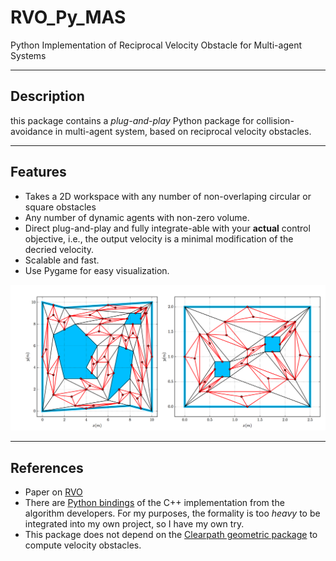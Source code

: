 RVO_Py_MAS
========

Python Implementation of Reciprocal Velocity Obstacle for Multi-agent Systems

-----
Description
-----
this package contains a _plug-and-play_ Python package for collision-avoidance in multi-agent system, based on reciprocal velocity obstacles. 

-----
Features
-----
* Takes a 2D workspace with any number of non-overlaping circular or square obstacles
* Any number of dynamic agents with non-zero volume.  
* Direct plug-and-play and fully integrate-able  with your **actual** control objective, i.e., the output velocity is a minimal modification of the decried velocity.  
* Scalable and fast.
* Use Pygame for easy visualization.

<p align="center">  
  <img src="https://github.com/MengGuo/Roadmap_Poly2tri/blob/master/data/example.png" width="800"/>
</p>

----
References 
----
* Paper on [RVO](http://gamma.cs.unc.edu/HRVO/HRVO-T-RO.pdf)
* There are [Python bindings](https://github.com/sybrenstuvel/Python-RVO2) of the C++ implementation from the algorithm developers. For my purposes, the formality is too _heavy_ to be integrated into my own project, so I have my own try.
* This package does not depend on the [Clearpath geometric package](http://pcl.intel-research.net/publications/clearpath_sca2009.pdf) to compute velocity obstacles.